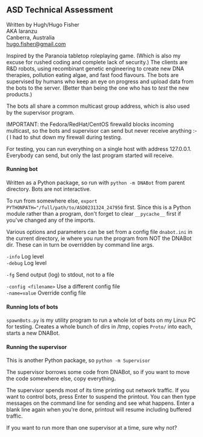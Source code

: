 
## ASD Technical Assessment

Written by Hugh/Hugo Fisher \
AKA laranzu \
Canberra, Australia \
hugo.fisher@gmail.com

Inspired by the Paranoia tabletop roleplaying game. (Which is also my excuse
for rushed coding and complete lack of security.) The clients are R&D robots,
using recombinant genetic engineering to create new DNA therapies, pollution
eating algae, and fast food flavours. The bots are supervised by humans who
keep an eye on progress and upload data from the bots to the server. (Better
than being the one who has to _test_ the new products.)

The bots all share a common multicast group address, which is also used by
the supervisor program.

IMPORTANT: the Fedora/RedHat/CentOS firewalld blocks incoming multicast, so
the bots and supervisor can send but never receive anything :-( I had to shut
down my firewall during testing.

For testing, you can run everything on a single host with address 127.0.0.1.
Everybody can send, but only the last program started will receive.



#### Running bot

Written as a Python package, so run with `python -m DNABot` from parent
directory. Bots are not interactive.

To run from somewhere else, `export PYTHONPATH="/full/path/to/ASD0231324_247950`
first. Since this is a Python module rather than a program, don't forget to clear
`__pycache__` first if you've changed any of the imports.

Various options and parameters can be set from a config file `dnabot.ini` in the
current directory, ie where you run the program from NOT the DNABot dir. These
can in turn be overridden by command line args.


`-info`     Log level \
`-debug`    Log level

`-fg`       Send output (log) to stdout, not to a file

`-config <filename>`  Use a different config file   \
`-name=value`         Override config file


#### Running lots of bots

`spawnBots.py` is my utility program to run a whole lot of bots on my Linux
PC for testing. Creates a whole bunch of dirs in /tmp, copies `Proto/` into
each, starts a new DNABot.


#### Running the supervisor

This is another Python package, so `python -m Supervisor`

The supervisor borrows some code from DNABot, so if you want to move the code
somewhere else, copy everything.

The supervisor spends most of its time printing out network traffic. If you
want to control bots, press Enter to suspend the printout. You can then type
messages on the command line for sending and see what happens. Enter a blank
line again when you're done, printout will resume including buffered traffic.

If you want to run more than one supervisor at a time, sure why not?
